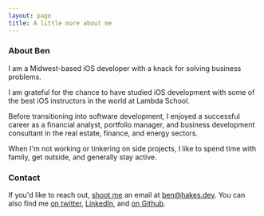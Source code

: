 ```yaml
---
layout: page
title: A little more about me
---
```


### About Ben

I am a Midwest-based iOS developer with a knack for solving business problems.

I am grateful for the chance to have studied iOS development with some of the best iOS instructors in the world at Lambda School.

Before transitioning into software development, I enjoyed a successful career as a financial analyst, portfolio manager, and business development consultant in the real estate, finance, and energy sectors.

When I'm not working or tinkering on side projects, I like to spend time with family, get outside, and generally stay active.

### Contact

If you'd like to reach out, [shoot me](mailto:ben@hakes.dev) an email at ben@hakes.dev. You can also find me [on twitter](https://twitter.com/benhakes), [LinkedIn](https://www.linkedin.com/in/benhakes/), and [on Github](https://github.com/bhakes).
